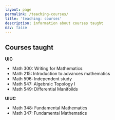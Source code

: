```yaml
---
layout: page
permalink: /teaching-courses/
title: 'teaching: courses'
description: information about courses taught
nav: false
---
```


<h2>Courses taught</h2>

<b>UIC</b>
* Math 300: Writing for Mathematics
* Math 215: Introduction to advances mathematics
* Math 596: Independent study
* Math 547: Algebraic Topology I
* Math 549: Differential Manifoilds

<b>UIUC</b>
* Math 348: Fundamental Mathematics
* Math 347: Fundamental Mathematics
